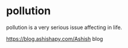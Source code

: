 

<head>
<title>saurabh</title>
</head>
<body>

<h1>pollution</h1>
<p>pollution is a very serious issue affecting in life.</p>

<a href="url">https://blog.ashishapy.com/Ashish blog</a>
